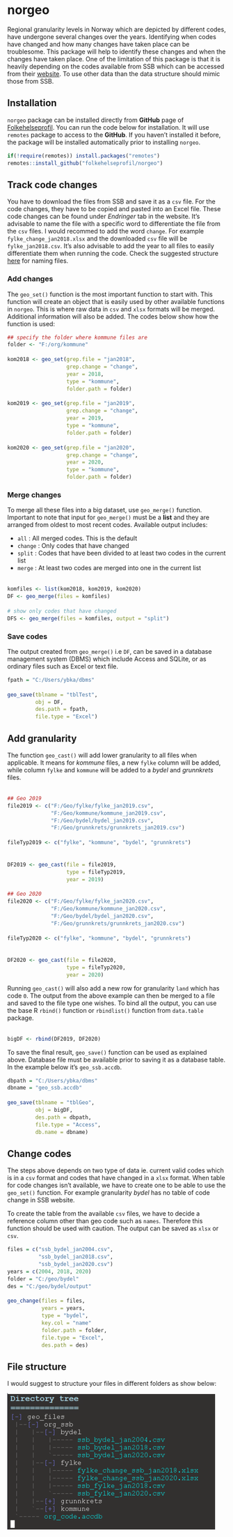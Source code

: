 
# norgeo

<!-- badges: start -->

<!-- badges: end -->

Regional granularity levels in Norway which are depicted by different
codes, have undergone several changes over the years. Identifying when
codes have changed and how many changes have taken place can be
troublesome. This package will help to identify these changes and when
the changes have taken place. One of the limitation of this package is
that it is heavily depending on the codes available from SSB which can
be accessed from their
[website](https://www.ssb.no/befolkning/artikler-og-publikasjoner/regionale-endringer-2020).
To use other data than the data structure should mimic those from SSB.

## Installation

`norgeo` package can be installed directly from **GitHub** page of
[Folkehelseprofil](https://github.com/folkehelseprofil). You can run the
code below for installation. It will use `remotes` package to access to
the **GitHub**. If you haven’t installed it before, the package will be
installed automatically prior to installing `norgeo`.

``` r
if(!require(remotes)) install.packages("remotes")
remotes::install_github("folkehelseprofil/norgeo")
```

## Track code changes

You have to download the files from SSB and save it as a `csv` file. For
the code changes, they have to be copied and pasted into an Excel file.
These code changes can be found under *Endringer* tab in the website.
It’s advisable to name the file with a specific word to differentiate
the file from the `csv` files. I would recommed to add the word
`change`. For example `fylke_change_jan2018.xlsx` and the downloaded
`csv` file will be `fylke_jan2018.csv`. It’s also advisable to add the
year to all files to easily differentiate them when running the code.
Check the suggested structure [here](#file-structure) for naming files.

### Add changes

The `geo_set()` function is the most important function to start with.
This function will create an object that is easily used by other
available functions in `norgeo`. This is where raw data in `csv` and
`xlsx` formats will be merged. Additional information will also be
added. The codes below show how the function is used:

``` r
## specify the folder where kommune files are
folder <- "F:/org/kommune"

kom2018 <- geo_set(grep.file = "jan2018",
                   grep.change = "change",
                   year = 2018,
                   type = "kommune",
                   folder.path = folder)

kom2019 <- geo_set(grep.file = "jan2019",
                   grep.change = "change",
                   year = 2019,
                   type = "kommune",
                   folder.path = folder)

kom2020 <- geo_set(grep.file = "jan2020",
                   grep.change = "change",
                   year = 2020,
                   type = "kommune",
                   folder.path = folder)
```

### Merge changes

To merge all these files into a big dataset, use `geo_merge()` function.
Important to note that input for `geo_merge()` must be a **list** and
they are arranged from oldest to most recent codes. Available output
includes:

  - `all` : All merged codes. This is the default
  - `change` : Only codes that have changed
  - `split` : Codes that have been divided to at least two codes in the
    current list
  - `merge` : At least two codes are merged into one in the current list

<!-- end list -->

``` r

komfiles <- list(kom2018, kom2019, kom2020)
DF <- geo_merge(files = komfiles)

# show only codes that have changed
DFS <- geo_merge(files = komfiles, output = "split")
```

### Save codes

The output created from `geo_merge()` i.e `DF`, can be saved in a
database management system (DBMS) which include Access and SQLite, or as
ordinary files such as Excel or text file.

``` r
fpath = "C:/Users/ybka/dbms"

geo_save(tblname = "tblTest",
         obj = DF,
         des.path = fpath,
         file.type = "Excel")
```

## Add granularity

The function `geo_cast()` will add lower granularity to all files when
applicable. It means for *kommune* files, a new `fylke` column will be
added, while column `fylke` and `kommune` will be added to a *bydel* and
*grunnkrets* files.

``` r

## Geo 2019
file2019 <- c("F:/Geo/fylke/fylke_jan2019.csv",
              "F:/Geo/kommune/kommune_jan2019.csv",
              "F:/Geo/bydel/bydel_jan2019.csv",
              "F:/Geo/grunnkrets/grunnkrets_jan2019.csv")

fileTyp2019 <- c("fylke", "kommune", "bydel", "grunnkrets")


DF2019 <- geo_cast(file = file2019,
                   type = fileTyp2019,
                   year = 2019)

## Geo 2020
file2020 <- c("F:/Geo/fylke/fylke_jan2020.csv",
              "F:/Geo/kommune/kommune_jan2020.csv",
              "F:/Geo/bydel/bydel_jan2020.csv",
              "F:/Geo/grunnkrets/grunnkrets_jan2020.csv")

fileTyp2020 <- c("fylke", "kommune", "bydel", "grunnkrets")


DF2020 <- geo_cast(file = file2020,
                   type = fileTyp2020,
                   year = 2020)
```

Running `geo_cast()` will also add a new row for granularity `land`
which has code `0`. The output from the above example can then be merged
to a file and saved to the file type one wishes. To bind all the output,
you can use the base R `rbind()` function or `rbindlist()` function from
`data.table` package.

``` r

bigDF <- rbind(DF2019, DF2020)
```

To save the final result, `geo_save()` function can be used as explained
above. Database file must be available prior to saving it as a database
table. In the example below it’s `geo_ssb.accdb`.

``` r
dbpath = "C:/Users/ybka/dbms"
dbname = "geo_ssb.accdb"

geo_save(tblname = "tblGeo",
         obj = bigDF,
         des.path = dbpath,
         file.type = "Access",
         db.name = dbname)
```

## Change codes

The steps above depends on two type of data ie. current valid codes
which is in a `csv` format and codes that have changed in a `xlsx`
format. When table for code changes isn’t available, we have to create
one to be able to use the `geo_set()` function. For example granularity
*bydel* has no table of code change in SSB website.

To create the table from the available `csv` files, we have to decide a
reference column other than geo code such as `names`. Therefore this
function should be used with caution. The output can be saved as `xlsx`
or `csv`.

``` r
files = c("ssb_bydel_jan2004.csv",
          "ssb_bydel_jan2018.csv",
          "ssb_bydel_jan2020.csv")
years = c(2004, 2018, 2020)
folder = "C:/geo/bydel"
des = "C:/geo/bydel/output"

geo_change(files = files,
           years = years,
           type = "bydel",
           key.col = "name"
           folder.path = folder,
           file.type = "Excel",
           des.path = des)
```

## File structure

I would suggest to structure your files in different folders as show
below:

![File structure](man/figures/geo_dir2.PNG)
